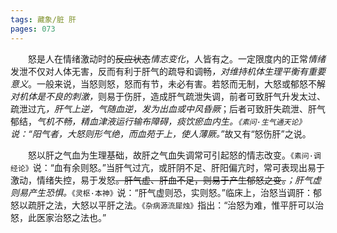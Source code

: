 ```yaml
---
tags: 藏象/脏 肝
pages: 073
---
```

&emsp;&emsp;怒是人在情绪激动时的~~反应状态~~<dfn>情志变化</dfn>，人皆有之。一定限度内的正常<dfn>情绪</dfn>发泄不仅对人体无害，反而有利于肝气的疏导和调畅<dfn>，对维持机体生理平衡有重要意义</dfn>。一般来说，当怒则怒，怒而有节，未必有害。若怒而无制，大怒或郁怒不解<dfn>对机体是不良的刺激，</dfn>则易于伤肝，造成肝气疏泄失调，前者可致肝气升发太过、疏泄过亢<dfn>，肝气上逆，气随血逆，发为出血或中风昏厥</dfn>；后者可致肝失疏泄、肝气郁结，<dfn>气机不畅，精血津液运行输布障碍，痰饮瘀血内生。`《素问·生气通天论》`说：“阳气者，大怒则形气绝，而血苑于上，使人薄厥。”</dfn>故又有“怒伤肝”之说。

&emsp;&emsp;怒以肝之气血为生理基础，故肝之气血失调常可引起怒的情志改变。`《素问·调经论》`说：“血有余则怒。”当肝气过亢，或肝阴不足、肝阳偏亢时，常可表现出易于激动，情绪失控，易于发怒~~。肝气虚、肝血不足，则易于产生郁怒之变。~~<dfn>；肝气虚则易产生恐惧。</dfn>`《灵枢·本神》`说：“肝气虚则恐，实则怒。”临床上，治怒当调肝：郁怒以疏肝之法，大怒以平肝之法。`《杂病源流犀烛》`指出：“治怒为难，惟平肝可以治怒，此医家治怒之法也。”
